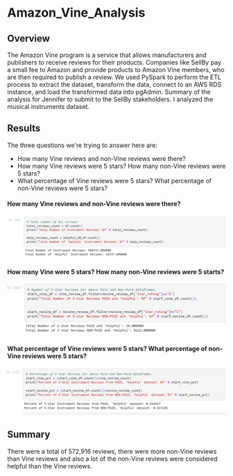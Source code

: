 # Amazon_Vine_Analysis

## Overview

The Amazon Vine program is a service that allows manufacturers and publishers to receive reviews for their products. Companies like SellBy pay a small fee to Amazon and provide products to Amazon Vine members, who are then required to publish a review. We used PySpark to perform the ETL process to extract the dataset, transform the data, connect to an AWS RDS instance, and load the transformed data into pgAdmin. Summary of the analysis for Jennifer to submit to the SellBy stakeholders. I analyzed the musical instruments dataset.

## Results

The three questions we're trying to answer here are:

- How many Vine reviews and non-Vine reviews were there?
- How many Vine reviews were 5 stars? How many non-Vine reviews were 5 stars?
- What percentage of Vine reviews were 5 stars? What percentage of non-Vine reviews were 5 stars?

#### How many Vine reviews and non-Vine reviews were there?
![snippet 1](https://github.com/l-javier-garcia/new-repo/blob/main/Module%2016%20snippet.PNG)

#### How many Vine were 5 stars? How many non-Vine reviews were 5 starts?
![snippet 2](https://github.com/l-javier-garcia/new-repo/blob/main/module%2016%20snippet%202.PNG)

#### What percentage of Vine reviews were 5 stars? What percentage of non-Vine reviews were 5 stars?
![snippet 3](https://github.com/l-javier-garcia/new-repo/blob/main/module%2016%20snippet%203.PNG)

## Summary

There were a total of 572,916 reviews, there were more non-Vine reviews than Vine reviews and also a lot of the non-Vine reviews were considered helpful than the Vine reviews. 
